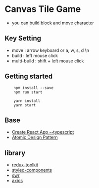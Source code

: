 # Canvas Tile Game

-   you can build block and move character

## Key Setting

-   move : arrow keyboard or a, w, s, d \n
-   build : left mouse click
-   multi-build : shift + left mouse click

## Getting started

```
    npm install --save
    npm run start
```

```
    yarn install
    yarn start
```

## Base

-   [Create React App --typescript](https://github.com/facebook/create-react-app)
-   [Atomic Design Pattern](https://bradfrost.com/)

## library

-   [redux-toolkit](https://github.com/reduxjs/redux-toolkit)
-   [styled-components](https://github.com/styled-components/styled-components)
-   [swr](https://github.com/vercel/swr)
-   [axios](https://github.com/axios/axios)
